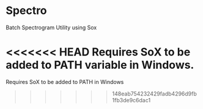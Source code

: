 # Spectro
Batch Spectrogram Utility using Sox

<<<<<<< HEAD
Requires SoX to be added to PATH variable in Windows.
=======
Requires SoX to be added to PATH in Windows
>>>>>>> 148eab754232429fadb4296d9fb1fb3de9c6dac1
